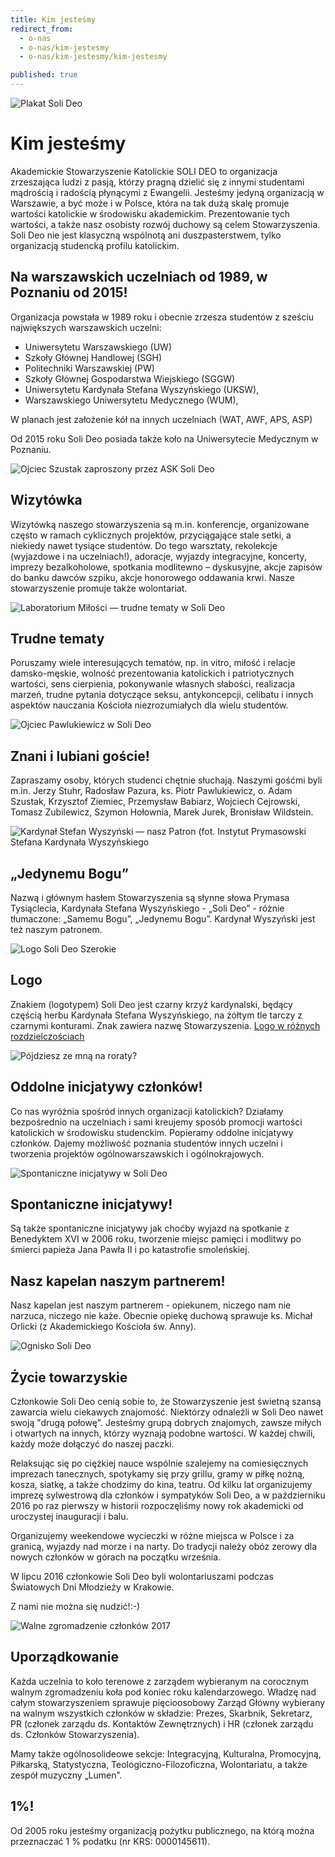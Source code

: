 ```yaml
---
title: Kim jesteśmy
redirect_from: 
  - o-nas
  - o-nas/kim-jestesmy
  - o-nas/kim-jestesmy/kim-jestesmy

published: true
---
```



![Plakat Soli Deo](/assets/o-nas/kim-jestesmy/plakat-solideo.jpg)


# Kim jesteśmy

Akademickie Stowarzyszenie Katolickie SOLI DEO to organizacja zrzeszająca ludzi z pasją, którzy pragną dzielić się z innymi studentami mądrością i radością płynącymi z Ewangelii. Jesteśmy jedyną organizacją w Warszawie, a być może i w Polsce, która na tak dużą skalę promuje wartości katolickie w środowisku akademickim. Prezentowanie tych wartości, a także nasz osobisty rozwój duchowy są celem Stowarzyszenia.
Soli Deo nie jest klasyczną wspólnotą ani duszpasterstwem, tylko organizacją studencką profilu katolickim.   


## Na warszawskich uczelniach od 1989, w Poznaniu od 2015!

Organizacja powstała w 1989 roku i obecnie zrzesza studentów z sześciu największych warszawskich uczelni: 
- Uniwersytetu Warszawskiego (UW)
- Szkoły Głównej Handlowej (SGH)
- Politechniki Warszawskiej (PW)
- Szkoły Głównej Gospodarstwa Wiejskiego (SGGW)
- Uniwersytetu Kardynała Stefana Wyszyńskiego (UKSW), 
- Warszawskiego Uniwersytetu Medycznego (WUM), 

W planach jest założenie kół na innych uczelniach (WAT, AWF, APS, ASP) 

Od 2015 roku Soli Deo posiada także koło na Uniwersytecie Medycznym w Poznaniu. 



![Ojciec Szustak zaproszony przez ASK Soli Deo](/assets/o-nas/kim-jestesmy/ojciec-szustak-solideo.jpg)
## Wizytówka

Wizytówką naszego stowarzyszenia są  m.in. konferencje, organizowane często w ramach cyklicznych projektów, przyciągające stale setki, a niekiedy nawet tysiące studentów. Do tego warsztaty, rekolekcje (wyjazdowe i na uczelniach!), adoracje, wyjazdy integracyjne, koncerty, imprezy bezalkoholowe, spotkania modlitewno – dyskusyjne, akcje zapisów do banku dawców szpiku, akcje honorowego oddawania krwi.  Nasze stowarzyszenie promuje także wolontariat.



![Laboratorium Miłości — trudne tematy w Soli Deo](/assets/o-nas/kim-jestesmy/laboratorium-milosci.jpg)
## Trudne tematy

Poruszamy wiele interesujących tematów, np. in vitro, miłość i relacje damsko-męskie, wolność prezentowania katolickich i patriotycznych wartości, sens cierpienia, pokonywanie własnych słabości, realizacja marzeń, trudne pytania dotyczące seksu, antykoncepcji, celibatu i innych aspektów nauczania Kościoła niezrozumiałych dla wielu studentów.



![Ojciec Pawlukiewicz w Soli Deo](/assets/o-nas/kim-jestesmy/ojciec-pawlukiewicz-solideo.jpg)
## Znani i lubiani goście!

Zapraszamy osoby, których studenci chętnie słuchają. Naszymi gośćmi byli m.in. Jerzy Stuhr, Radosław Pazura, ks. Piotr Pawlukiewicz, o. Adam Szustak, Krzysztof Ziemiec, Przemysław Babiarz, Wojciech Cejrowski, Tomasz Zubilewicz, Szymon Hołownia, Marek Jurek, Bronisław Wildstein.



![Kardynał Stefan Wyszyński — nasz Patron (fot. Instytut Prymasowski Stefana Kardynała Wyszyńskiego](wyszynski-ipskw)
## „Jedynemu Bogu”

Nazwą i głównym hasłem Stowarzyszenia są słynne słowa Prymasa Tysiąclecia, Kardynała Stefana Wyszyńskiego - „Soli Deo” - różnie tłumaczone: „Samemu Bogu”, „Jedynemu Bogu”. Kardynał Wyszyński jest też naszym patronem.




![Logo Soli Deo Szerokie](/assets/o-nas/kim-jestesmy/logo-solideo-wide.png)
## Logo

Znakiem (logotypem) Soli Deo jest czarny krzyż kardynalski, będący częścią herbu Kardynała Stefana Wyszyńskiego, na żółtym tle tarczy z czarnymi konturami. Znak zawiera nazwę Stowarzyszenia. [Logo w różnych rozdzielczościach](/O-nas/Logo)






![Pójdziesz ze mną na roraty?](/assets/o-nas/kim-jestesmy/idziesz-na-roraty.jpg)
## Oddolne inicjatywy członków!

Co nas wyróżnia spośród innych organizacji katolickich? Działamy bezpośrednio na uczelniach i sami kreujemy sposób promocji wartości katolickich w środowisku studenckim. Popieramy oddolne inicjatywy członków. Dajemy możliwość poznania studentów innych uczelni i tworzenia projektów ogólnowarszawskich i ogólnokrajowych.





![Spontaniczne inicjatywy w Soli Deo](/assets/o-nas/kim-jestesmy/spontaniczne-inicjatywy.jpg)
## Spontaniczne inicjatywy!

Są także spontaniczne inicjatywy jak choćby wyjazd na spotkanie z Benedyktem XVI w 2006 roku, tworzenie miejsc pamięci i modlitwy po śmierci papieża Jana Pawła II i po katastrofie smoleńskiej.




## Nasz kapelan naszym partnerem!

Nasz kapelan jest naszym partnerem - opiekunem, niczego nam nie narzuca, niczego nie każe. 
Obecnie opiekę duchową sprawuje ks. Michał Orlicki 
(z Akademickiego Kościoła św. Anny).





![Ognisko Soli Deo](/assets/o-nas/kim-jestesmy/ognisko.jpg)
## Życie towarzyskie

Członkowie Soli Deo cenią sobie to, że Stowarzyszenie jest świetną szansą zawarcia wielu ciekawych znajomość. Niektórzy odnaleźli w Soli Deo nawet swoją "drugą połowę". Jesteśmy grupą dobrych znajomych, zawsze miłych i otwartych na innych, którzy wyznają podobne wartości. W każdej chwili, każdy może dołączyć do naszej paczki. 

Relaksując się po ciężkiej nauce wspólnie szalejemy na comiesięcznych imprezach tanecznych, spotykamy się przy grillu, gramy w piłkę nożną, kosza, siatkę, a także chodzimy do kina, teatru. Od kilku lat organizujemy imprezę sylwestrową dla członków i sympatyków Soli Deo, a w październiku 2016 po raz pierwszy w historii rozpoczęliśmy nowy rok akademicki od uroczystej inauguracji i balu.

Organizujemy weekendowe wycieczki w różne miejsca w Polsce i za granicą, wyjazdy nad morze i na narty. Do tradycji należy obóz zerowy dla nowych członków w górach na początku września. 

W lipcu 2016 członkowie Soli Deo byli wolontariuszami podczas Światowych Dni Młodzieży w Krakowie. 

Z nami nie można się nudzić!:-)




![Walne zgromadzenie członków 2017](/assets/o-nas/kim-jestesmy/walne2017.jpg)
## Uporządkowanie

Każda uczelnia to koło terenowe z zarządem wybieranym na corocznym walnym zgromadzeniu koła pod koniec roku kalendarzowego. Władzę nad całym stowarzyszeniem sprawuje pięcioosobowy Zarząd Główny wybierany na walnym wszystkich członków w składzie: Prezes, Skarbnik, Sekretarz, PR (członek zarządu ds. Kontaktów Zewnętrznych) i HR (członek zarządu ds. Członków Stowarzyszenia).

Mamy także ogólnosolideowe sekcje:  Integracyjną, Kulturalna, Promocyjną, Piłkarską, Statystyczna, Teologiczno-Filozoficzna, Wolontariatu, a także zespół muzyczny „Lumen”.





## 1%!

Od 2005 roku jesteśmy organizacją pożytku publicznego, na którą można przeznaczać 1 % podatku (nr KRS: 0000145611).
